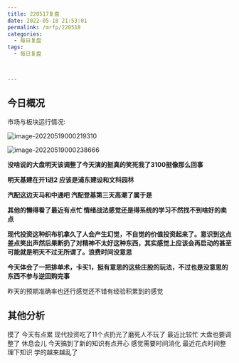 ```yaml
---
title: 220517复盘
date: 2022-05-18 21:53:01
permalink: /mrfp/220518
categories: 
  - 每日复盘
tags: 
  - 每日复盘



---
```


## 今日概况

市场与板块运行情况:

![image-20220519000219310](https://fastly.jsdelivr.net/gh/nanayashiki21/picroom1/pic/image-20220519000219310.png)

![image-20220519000238666](https://fastly.jsdelivr.net/gh/nanayashiki21/picroom1/pic/image-20220519000238666.png)

**没啥说的大盘明天该调整了今天演的挺真的笑死我了3100挺像那么回事**

**明天基建在开1进2  应该是浦东建设和文科园林**

**汽配这边天马和中通吧 汽配登基第三天高潮了属于是**

**其他的懒得看了最近有点忙 情绪战法感觉还是得系统的学习不然找不到啥好的卖点**

**现代投资这种织布机拿久了人会产生幻觉，不自觉的价值投资起来了。意识到这点差点笑出声然后果断扔了对精神不太好这种东西，其实感觉上应该会再启动的甚至可能就是明天不过无所谓了。浪费时间没意思**

**今天体会了一把排单术，卡买1，挺有意思的这些庄股的玩法，不过也是没意思的东西不参与逆回购完事**

昨天的预期准确率也还行感觉还不错有经验积累到的感觉

## 其他分析

摸了 今天有点累 现代投资吃了11个点扔光了磨死人不玩了 最近比较忙 大盘也要调整了 休息会儿 今天搞到了新的知识有点开心 感觉需要时间消化 最近花点时间整理下知识 学的越来越乱了